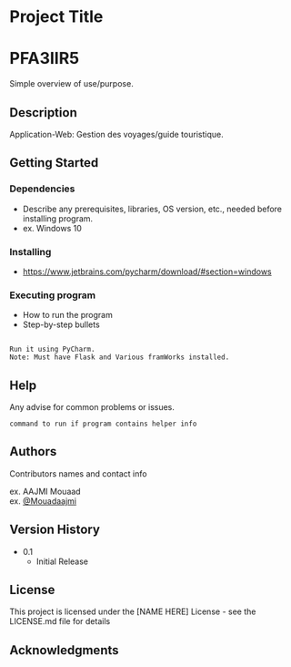# Project Title

# PFA3IIR5

Simple overview of use/purpose.

## Description

Application-Web: Gestion des voyages/guide touristique.

## Getting Started

### Dependencies

* Describe any prerequisites, libraries, OS version, etc., needed before installing program.
* ex. Windows 10

### Installing

* https://www.jetbrains.com/pycharm/download/#section=windows

### Executing program

* How to run the program
* Step-by-step bullets
```

Run it using PyCharm.
Note: Must have Flask and Various framWorks installed.
```

## Help

Any advise for common problems or issues.
```
command to run if program contains helper info
```

## Authors

Contributors names and contact info

ex. AAJMI Mouaad  
ex. [@Mouadaajmi](https://twitter.com/Mouadaajmi)

## Version History
* 0.1
    * Initial Release

## License

This project is licensed under the [NAME HERE] License - see the LICENSE.md file for details

## Acknowledgments
